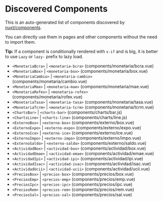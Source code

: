 # Discovered Components

This is an auto-generated list of components discovered by [nuxt/components](https://github.com/nuxt/components).

You can directly use them in pages and other components without the need to import them.

**Tip:** If a component is conditionally rendered with `v-if` and is big, it is better to use `Lazy` or `lazy-` prefix to lazy load.

- `<MonetariaBcra>` | `<monetaria-bcra>` (components/monetaria/bcra.vue)
- `<MonetariaBox>` | `<monetaria-box>` (components/monetaria/box.vue)
- `<MonetariaCambio>` | `<monetaria-cambio>` (components/monetaria/cambio.vue)
- `<MonetariaMae>` | `<monetaria-mae>` (components/monetaria/mae.vue)
- `<MonetariaRofex>` | `<monetaria-rofex>` (components/monetaria/rofex.vue)
- `<MonetariaTasa>` | `<monetaria-tasa>` (components/monetaria/tasa.vue)
- `<MonetariaTcrm>` | `<monetaria-tcrm>` (components/monetaria/tcrm.vue)
- `<ChartsBar>` | `<charts-bar>` (components/charts/bar.js)
- `<ChartsLine>` | `<charts-line>` (components/charts/line.js)
- `<ExternoBox>` | `<externo-box>` (components/externo/box.vue)
- `<ExternoExpo>` | `<externo-expo>` (components/externo/expo.vue)
- `<ExternoIce>` | `<externo-ice>` (components/externo/ice.vue)
- `<ExternoImpo>` | `<externo-impo>` (components/externo/impo.vue)
- `<ExternoSaldo>` | `<externo-saldo>` (components/externo/saldo.vue)
- `<ActividadBox>` | `<actividad-box>` (components/actividad/box.vue)
- `<ActividadEmae>` | `<actividad-emae>` (components/actividad/emae.vue)
- `<ActividadIpi>` | `<actividad-ipi>` (components/actividad/ipi.vue)
- `<ActividadIsac>` | `<actividad-isac>` (components/actividad/isac.vue)
- `<ActividadUcii>` | `<actividad-ucii>` (components/actividad/ucii.vue)
- `<PreciosBox>` | `<precios-box>` (components/precios/box.vue)
- `<PreciosEmp>` | `<precios-emp>` (components/precios/emp.vue)
- `<PreciosIpc>` | `<precios-ipc>` (components/precios/ipc.vue)
- `<PreciosRem>` | `<precios-rem>` (components/precios/rem.vue)
- `<PreciosSal>` | `<precios-sal>` (components/precios/sal.vue)
